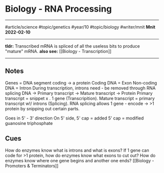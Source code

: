 # Biology - RNA Processing
---
#article/science #topic/genetics #year/10 #topic/biology #writer/mnit
**Mnit**
**2022-02-10**

---
**tldr:** Transcribed mRNA is spliced of all the useless bits to produce "mature" mRNA.
**also see:** [[Biology - Transcription]]

---
## Notes
Genes = DNA segment coding -> a protein
Coding DNA = Exon
Non-coding DNA = Intron
During transcription, introns need - be removed through RNA splicing
DNA -> Primary transcript -> Mature transcript -> Protein
Primary transcript = snippet x . 1 gene (Transcripition).
Mature transcript = primary transcript w!/ introns (Splicing).
RNA splicing allows 1 gene - encode -> >1 protein by snipping out certain parts.

Goes in 5' - 3' direction
On 5' side, 5' cap = added
5' cap = modified guanosine triphosphate

## Cues
How do enzymes know what is introns and what is exons?
If 1 gene can code for >1 protein, how do enzymes know what exons to cut out?
How do enzymes know where one gene begins and another one ends? [[Biology - Promoters & Terminators]]